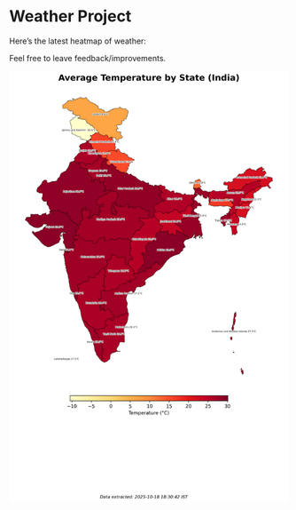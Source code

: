 # Weather Project

Here’s the latest heatmap of weather:

Feel free to leave feedback/improvements.

![India Heatmap](docs/assets/india_heatmap.png?v=F38F7D)

